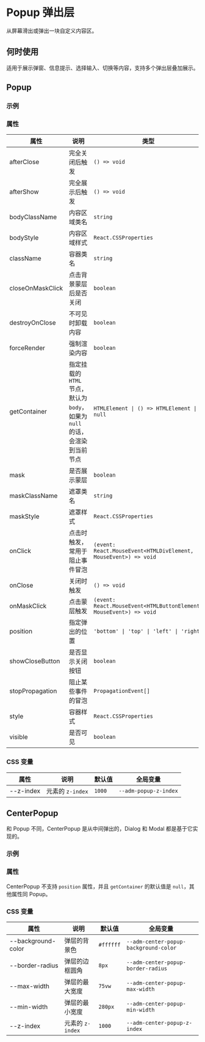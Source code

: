 # Popup 弹出层

从屏幕滑出或弹出一块自定义内容区。

## 何时使用

适用于展示弹窗、信息提示、选择输入、切换等内容，支持多个弹出层叠加展示。

## Popup

### 示例

<code src="./demos/demo1.tsx"></code>

<code src="./demos/demo2.tsx"></code>

### 属性

| 属性             | 说明                                                                        | 类型                                                               | 默认值                |
| ---------------- | --------------------------------------------------------------------------- | ------------------------------------------------------------------ | --------------------- |
| afterClose       | 完全关闭后触发                                                              | `() => void`                                                       | -                     |
| afterShow        | 完全展示后触发                                                              | `() => void`                                                       | -                     |
| bodyClassName    | 内容区域类名                                                                | `string`                                                           | -                     |
| bodyStyle        | 内容区域样式                                                                | `React.CSSProperties`                                              | -                     |
| className        | 容器类名                                                                    | `string`                                                           | -                     |
| closeOnMaskClick | 点击背景蒙层后是否关闭                                                      | `boolean`                                                          | `false`               |
| destroyOnClose   | 不可见时卸载内容                                                            | `boolean`                                                          | `false`               |
| forceRender      | 强制渲染内容                                                                | `boolean`                                                          | `false`               |
| getContainer     | 指定挂载的 `HTML` 节点，默认为 `body`，如果为 `null` 的话，会渲染到当前节点 | `HTMLElement \| () => HTMLElement \| null`                         | `() => document.body` |
| mask             | 是否展示蒙层                                                                | `boolean`                                                          | `true`                |
| maskClassName    | 遮罩类名                                                                    | `string`                                                           | -                     |
| maskStyle        | 遮罩样式                                                                    | `React.CSSProperties`                                              | -                     |
| onClick          | 点击时触发，常用于阻止事件冒泡                                              | `(event: React.MouseEvent<HTMLDivElement, MouseEvent>) => void`    | -                     |
| onClose          | 关闭时触发                                                                  | `() => void`                                                       | -                     |
| onMaskClick      | 点击蒙层触发                                                                | `(event: React.MouseEvent<HTMLButtonElement, MouseEvent>) => void` | -                     |
| position         | 指定弹出的位置                                                              | `'bottom' \| 'top' \| 'left' \| 'right'`                           | `'bottom'`            |
| showCloseButton  | 是否显示关闭按钮                                                            | `boolean`                                                          | `false`               |
| stopPropagation  | 阻止某些事件的冒泡                                                          | `PropagationEvent[]`                                               | `['click']`           |
| style            | 容器样式                                                                    | `React.CSSProperties`                                              | -                     |
| visible          | 是否可见                                                                    | `boolean`                                                          | `false`               |

### CSS 变量

| 属性      | 说明             | 默认值 | 全局变量              |
| --------- | ---------------- | ------ | --------------------- |
| --z-index | 元素的 `z-index` | `1000` | `--adm-popup-z-index` |

## CenterPopup

和 Popup 不同，CenterPopup 是从中间弹出的，Dialog 和 Modal 都是基于它实现的。

### 示例

<code src="../center-popup/demos/demo1.tsx"></code>

### 属性

CenterPopup 不支持 `position` 属性，并且 `getContainer` 的默认值是 `null`，其他属性同 Popup。

### CSS 变量

| 属性               | 说明             | 默认值    | 全局变量                              |
| ------------------ | ---------------- | --------- | ------------------------------------- |
| --background-color | 弹层的背景色     | `#ffffff` | `--adm-center-popup-background-color` |
| --border-radius    | 弹层的边框圆角   | `8px`     | `--adm-center-popup-border-radius`    |
| --max-width        | 弹层的最大宽度   | `75vw`    | `--adm-center-popup-max-width`        |
| --min-width        | 弹层的最小宽度   | `280px`   | `--adm-center-popup-min-width`        |
| --z-index          | 元素的 `z-index` | `1000`    | `--adm-center-popup-z-index`          |
